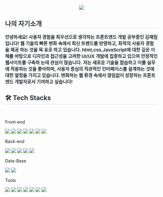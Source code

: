 
<div align= "center">
        <img src="https://capsule-render.vercel.app/api?type=waving&color=0:b5abe8,100:c564e8&height=180&text=Chaerim%20GitHub&animation=blinking&fontColor=ffffff&fontSize=60" />
    </div>
    <div style="text-align: left;"> 
        <h2 style="border-bottom: 1px solid #d8dee4; color: #282d33;"> 나의 자기소개 </h2>  
        <div style="font-weight: 700; font-size: 15px; text-align: left; color: #282d33;">  
            안녕하세요! 사용자 경험을 최우선으로 생각하는 프론트엔드 개발 공부중인 김채림입니다!
            웹 기술의 빠른 변화 속에서 최신 트렌드를 반영하고, 최적의 사용자 경험을 제공 하는 것을 목         표로 하고 있습니다.                    html,css,JavaScript에 대한 깊은 이해를 바탕으로 디자인과 접근성을 고려한 UI/UX 개발에 집중하고 있으며 안정적인 웹사이트를 구축하         는데 관심이 많습니다. 저는 새로운 기술을 합습하고 이를 실무에 적용하는 것을 좋아하며, 사용자 중심의 직관적인 인터페이스를 설계하는 것에         대한 열정을 가지고 있습니다. 변화하는 웹 환경 속에서 끊임없이 성장하는 프론트엔드 개발자로서 기여하고 싶습니다!
        </div> 
    </div>
    <div style="text-align: left;">
        <h2 style="border-bottom: 1px solid #d8dee4; color: #282d33;"> 🛠️ Tech Stacks </h2> <br> 
        <div style="margin: ; text-align: left;" "text-align: left;"> 
            <p>Front-end</p>
              <img src="https://img.shields.io/badge/html5-E34F26?style=for-the-badge&logo=html5&logoColor=white"> 
            <img src="https://img.shields.io/badge/css-1572B6?style=for-the-badge&logo=css3&logoColor=white"> 
            <img src="https://img.shields.io/badge/javascript-F7DF1E?style=for-the-       badge&logo=javascript&logoColor=white">
            <img src="https://img.shields.io/badge/jquery-0769AD?style=for-the-badge&logo=jquery&logoColor=white">
            <img src="https://img.shields.io/badge/react-61DAFB?style=for-the-badge&logo=react&logoColor=white">
            <img src="https://img.shields.io/badge/next.js-000000?style=for-the-badge&logo=next.js&logoColor=white">
            <img src="https://img.shields.io/badge/tailwindcss-06B6D4?style=for-the-    badge&logo=tailwindcss&logoColor=white">
    </div>
    <div>
      <p>Back-end</p>
        <img src="https://img.shields.io/badge/java-007396?style=for-the-badge&logo=java&logoColor=white">
        <img src="https://img.shields.io/badge/node.js-339933?style=for-the-badge&logo=Node.js&logoColor=white">
        <img src="https://img.shields.io/badge/spring-6DB33F?style=for-the-badge&logo=spring&logoColor=white">
        <img src="https://img.shields.io/badge/apache tomcat-F8DC75?style=for-the- 
        badge&logo=apachetomcat&logoColor=white">
        <img src="https://img.shields.io/badge/spring boot-6DB33F?style=for-the-badge&logo=springboot&logoColor=white">
    </div>
    <div>
        <p>Data-Base</p>
        <img src="https://img.shields.io/badge/oracle-F80000?style=for-the-badge&logo=oracle&logoColor=white"> 
        <img src="https://img.shields.io/badge/mongoDB-47A248?style=for-the-badge&logo=MongoDB&logoColor=white">
    </div>
    <div>
        <p>Tools</p>
        <img src="https://img.shields.io/badge/github-181717?style=for-the-badge&logo=github&logoColor=white">
        <img src="https://img.shields.io/badge/git-F05032?style=for-the-badge&logo=git&logoColor=white">
        <img src="https://img.shields.io/badge/Figma-%23F24E1E.svg?style=for-the-badge&logo=figma&logoColor=white">
        <img src="https://img.shields.io/badge/Eclipse-2C2255?style=for-the-badge&logo=eclipse&logoColor=white">
        <img src="https://img.shields.io/badge/Visual_Studio_Code-0078D4?style=for-the-badge&logo=visual%20studio%20code&logoColor=white">
        <img src="https://img.shields.io/badge/Adobe%20Photoshop-31A8FF?style=for-the-badge&logo=Adobe%20Photoshop&logoColor=black">
        <img src="https://img.shields.io/badge/Adobe%20Illustrator-FF9A00?style=for-the-badge&logo=adobe%20illustrator&logoColor=white">
      </div>
</div>
    
    
